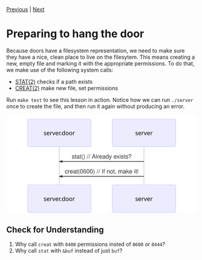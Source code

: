 [Previous](.././00_begin/) | [Next](.././18_backgrounding_processes/)

# Preparing to hang the door
Because doors have a filesystem representation, we need to make sure they have a
nice, clean place to live on the filesytem. This means creating a new, empty
file and marking it with the appropriate permissions. To do that, we make use of
the following system calls:

* [STAT(2)](https://www.illumos.org/man/2/stat) checks if a path exists
* [CREAT(2)](https://www.illumos.org/man/2/creat) make new file, set permissions

Run `make test` to see this lesson in action. Notice how we can run `./server`
once to create the file, and then run it again without producing an error.

![stat-creat](stat-creat.svg)

## Check for Understanding
1. Why call `creat` with `0400` permissions insted of `0600` or `0444`?
1. Why call `stat` with `&buf` instead of just `buf`?
